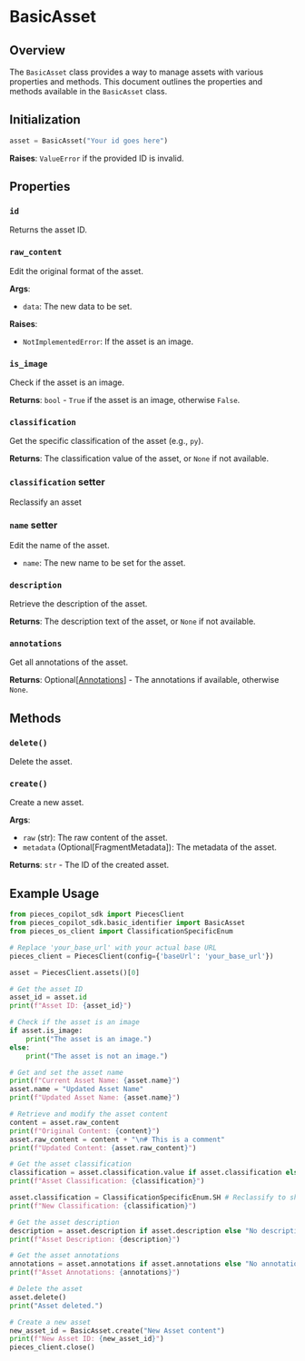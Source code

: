 # BasicAsset

## Overview

The `BasicAsset` class provides a way to manage assets with various properties and methods. This document outlines the properties and methods available in the `BasicAsset` class.

## Initialization

```python
asset = BasicAsset("Your id goes here")
```

**Raises**: `ValueError` if the provided ID is invalid.

## Properties

### `id`

Returns the asset ID.

### `raw_content`

Edit the original format of the asset.

**Args**:
- `data`: The new data to be set.

**Raises**:
- `NotImplementedError`: If the asset is an image.

### `is_image`

Check if the asset is an image.

**Returns**: `bool` - `True` if the asset is an image, otherwise `False`.

### `classification`

Get the specific classification of the asset (e.g., `py`).

**Returns**: The classification value of the asset, or `None` if not available.

### `classification` setter

Reclassify an asset


### `name` setter

Edit the name of the asset.

- `name`: The new name to be set for the asset.


### `description`

Retrieve the description of the asset.

**Returns**: The description text of the asset, or `None` if not available.


### `annotations`

Get all annotations of the asset.

**Returns**: Optional[[Annotations](https://docs.pieces.app/build/reference/python/models/Annotations)] - The annotations if available, otherwise `None`.

## Methods

### `delete()`

Delete the asset.

### `create()`

Create a new asset.

**Args**:
- `raw` (str): The raw content of the asset.
- `metadata` (Optional[FragmentMetadata]): The metadata of the asset.

**Returns**: `str` - The ID of the created asset.


## Example Usage

```python
from pieces_copilot_sdk import PiecesClient
from pieces_copilot_sdk.basic_identifier import BasicAsset
from pieces_os_client import ClassificationSpecificEnum

# Replace 'your_base_url' with your actual base URL
pieces_client = PiecesClient(config={'baseUrl': 'your_base_url'})

asset = PiecesClient.assets()[0]

# Get the asset ID
asset_id = asset.id
print(f"Asset ID: {asset_id}")

# Check if the asset is an image
if asset.is_image:
    print("The asset is an image.")
else:
    print("The asset is not an image.")

# Get and set the asset name
print(f"Current Asset Name: {asset.name}")
asset.name = "Updated Asset Name"
print(f"Updated Asset Name: {asset.name}")

# Retrieve and modify the asset content
content = asset.raw_content
print(f"Original Content: {content}")
asset.raw_content = content + "\n# This is a comment"
print(f"Updated Content: {asset.raw_content}")

# Get the asset classification
classification = asset.classification.value if asset.classification else "None"
print(f"Asset Classification: {classification}")

asset.classification = ClassificationSpecificEnum.SH # Reclassify to shell
print(f"New Classification: {classification}")

# Get the asset description
description = asset.description if asset.description else "No description available."
print(f"Asset Description: {description}")

# Get the asset annotations
annotations = asset.annotations if asset.annotations else "No annotations available."
print(f"Asset Annotations: {annotations}")

# Delete the asset
asset.delete()
print("Asset deleted.")

# Create a new asset
new_asset_id = BasicAsset.create("New Asset content")
print(f"New Asset ID: {new_asset_id}")
pieces_client.close()
```
